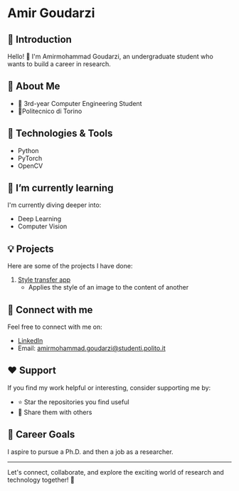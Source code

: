 # Amir Goudarzi

## 👋 Introduction
Hello! 👋 I'm Amirmohammad Goudarzi, an undergraduate student who wants to build a career in research.

## 🚀 About Me
- 💼 3rd-year Computer Engineering Student
- 🏫Politecnico di Torino

## 🔧 Technologies & Tools
- Python
- PyTorch
- OpenCV

## 🌱 I’m currently learning
I'm currently diving deeper into:
- Deep Learning
- Computer Vision

## 💡 Projects
Here are some of the projects I have done:
1. [Style transfer app]((https://github.com/Amir-Goudarzi/style-transfer-app))
   - Applies the style of an image to the content of another

## 🤝 Connect with me
Feel free to connect with me on:
- [LinkedIn](https://www.linkedin.com/in/amirgoudarzi/)
- Email: amirmohammad.goudarzi@studenti.polito.it

## ❤️ Support
If you find my work helpful or interesting, consider supporting me by:
- ⭐️ Star the repositories you find useful
- 📣 Share them with others

## 📜 Career Goals
I aspire to pursue a Ph.D. and then a job as a researcher.

---
Let's connect, collaborate, and explore the exciting world of research and technology together! 🚀

